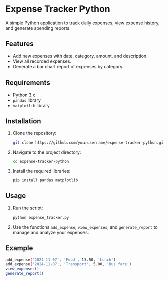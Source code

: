# Expense Tracker Python

A simple Python application to track daily expenses, view expense history, and generate spending reports.

## Features

- Add new expenses with date, category, amount, and description.
- View all recorded expenses.
- Generate a bar chart report of expenses by category.

## Requirements

- Python 3.x
- `pandas` library
- `matplotlib` library

## Installation

1. Clone the repository:
    ```bash
    git clone https://github.com/yourusername/expense-tracker-python.git
    ```
2. Navigate to the project directory:
    ```bash
    cd expense-tracker-python
    ```
3. Install the required libraries:
    ```bash
    pip install pandas matplotlib
    ```

## Usage

1. Run the script:
    ```bash
    python expense_tracker.py
    ```
2. Use the functions `add_expense`, `view_expenses`, and `generate_report` to manage and analyze your expenses.

## Example

```bash
add_expense('2024-11-07', 'Food', 15.50, 'Lunch')
add_expense('2024-11-07', 'Transport', 5.00, 'Bus fare')
view_expenses()
generate_report()
